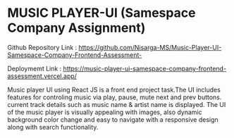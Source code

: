 # MUSIC PLAYER-UI (Samespace Company Assignment)

Github Repository Link : https://github.com/Nisarga-MS/Music-Player-UI-Samespace-Company-Frontend-Assessment-

Deploymemt Link : https://music-player-ui-samespace-company-frontend-assessment.vercel.app/

Music player UI using React JS is a front end project task.The UI includes features for controling music via play, pause, mute next and prev buttons. current track details such as music name & artist name is displayed. The UI of the music player is visually appealing with images, also dynamic background color change and easy to navigate with a responsive design along with search functionality.
